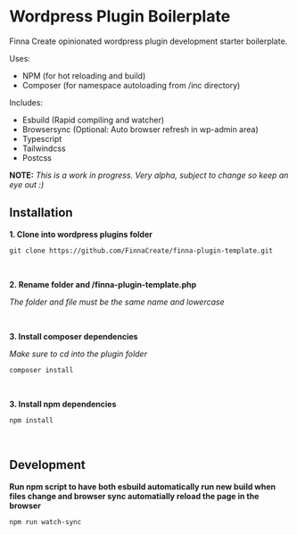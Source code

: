 # Wordpress Plugin Boilerplate

Finna Create opinionated wordpress plugin development starter boilerplate.

Uses:

-   NPM (for hot reloading and build)
-   Composer (for namespace autoloading from /inc directory)

Includes:

-   Esbuild (Rapid compiling and watcher)
-   Browsersync (Optional: Auto browser refresh in wp-admin area)
-   Typescript
-   Tailwindcss
-   Postcss

**NOTE:** _This is a work in progress. Very alpha, subject to change so keep an eye out :)_

## Installation

**1. Clone into wordpress plugins folder**

```shell
git clone https://github.com/FinnaCreate/finna-plugin-template.git
```

&nbsp;

**2. Rename folder and /finna-plugin-template.php**

_The folder and file must be the same name and lowercase_

&nbsp;

**3. Install composer dependencies**

_Make sure to cd into the plugin folder_

```shell
composer install
```

&nbsp;

**3. Install npm dependencies**

```shell
npm install
```

&nbsp;

## Development

**Run npm script to have both esbuild automatically run new build when files change and browser sync automatially reload the page in the browser**

```shell
npm run watch-sync
```
